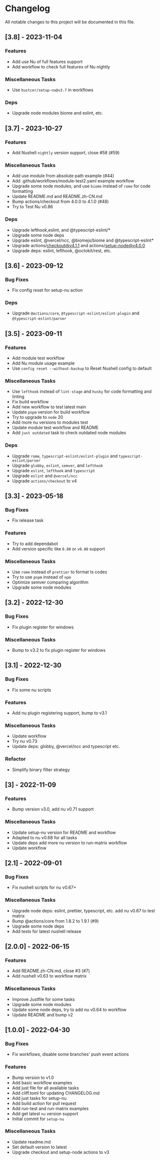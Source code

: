 # Changelog
All notable changes to this project will be documented in this file.

## [3.8] - 2023-11-04

### Features

- Add use Nu of full features support
- Add workflow to check full features of Nu nightly

### Miscellaneous Tasks

- Use `hustcer/setup-nu@v3.7` in workflows

### Deps

- Upgrade node modules biome and eslint, etc.

## [3.7] - 2023-10-27

### Features

- Add Nushell `nightly` version support, close #58 (#59)

### Miscellaneous Tasks

- Add use module from absolute path example (#44)
- Add .github/workflows/module-test2.yaml example workflow
- Upgrade some node modules, and use `biome` instead of `rome` for code formatting
- Update README.md and README.zh-CN.md
- Bump actions/checkout from 4.0.0 to 4.1.0 (#48)
- Try to Test Nu v0.86

### Deps

- Upgrade lefthook,eslint, and @typescript-eslint/*
- Upgrade some node deps
- Upgrade eslint, @vercel/ncc, @biomejs/biome and @typescript-eslint*
- Upgrade actions/checkout@v4.1.1 and actions/setup-node@v4.0.0
- Upgrade deps: eslint, lefthook, @octokit/rest, etc.

## [3.6] - 2023-09-12

### Bug Fixes

- Fix config reset for setup-nu action

### Deps

- Upgrade `@actions/core`, `@typescript-eslint/eslint-plugin` and `@typescript-eslint/parser`

## [3.5] - 2023-09-11

### Features

- Add module test workflow
- Add Nu module usage example
- Use `config reset --without-backup` to Reset Nushell config to default

### Miscellaneous Tasks

- Use `lefthook` instead of `lint-stage` and `husky` for code formatting and linting
- Fix build workflow
- Add new workflow to test latest main
- Update `pnpm` version for build workflow
- Try to upgrade to `node` 20
- Add more nu versions to modules test
- Update module test workflow and README
- Add `just outdated` task to check outdated node modules

### Deps

- Upgrade `rome`, `typescript-eslint/eslint-plugin` and `typescript-eslint/parser`
- Upgrade `globby`, `eslint`, `semver`, and `lefthook`
- Upgrade `eslint`, `lefthook` and `typescript`
- Upgrade `eslint` and `@vercel/ncc`
- Upgrade `actions/checkout` to v4

## [3.3] - 2023-05-18

### Bug Fixes

- Fix release task

### Features

- Try to add dependabot
- Add version specific like `0.80` or `v0.80` support

### Miscellaneous Tasks

- Use `rome` instead of `prettier` to format ts codes
- Try to use `pnpm` instead of `npm`
- Optimize semver comparing algorithm
- Upgrade some node modules

## [3.2] - 2022-12-30

### Bug Fixes

- Fix plugin register for windows

### Miscellaneous Tasks

- Bump to v3.2 to fix plugin register for windows

## [3.1] - 2022-12-30

### Bug Fixes

- Fix some nu scripts

### Features

- Add nu plugin registering support, bump to v3.1

### Miscellaneous Tasks

- Update workflow
- Try nu v0.73
- Update deps: globby, @vercel/ncc and typescript etc.

### Refactor

- Simplify binary filter strategy

## [3] - 2022-11-09

### Features

- Bump version v3.0, add nu v0.71 support

### Miscellaneous Tasks

- Update setup-nu version for README and workflow
- Adapted to nu v0.68 for all tasks
- Update deps add more nu version to run-matrix workflow
- Update workflow

## [2.1] - 2022-09-01

### Bug Fixes

- Fix nushell scripts for nu v0.67+

### Miscellaneous Tasks

- Upgrade node deps: eslint, prettier, typescript, etc. add nu v0.67 to test matrix
- Bump @actions/core from 1.8.2 to 1.9.1 (#9)
- Upgrade some node deps
- Add tests for latest nushell release

## [2.0.0] - 2022-06-15

### Features

- Add README.zh-CN.md, close #3 (#7)
- Add nushell v0.63 to workflow matrix

### Miscellaneous Tasks

- Improve Justfile for some tasks
- Upgrade some node modules
- Update some node deps, try to add nu v0.64 to workflow
- Update README and bump v2

## [1.0.0] - 2022-04-30

### Bug Fixes

- Fix workflows, disable some branches' push event actions

### Features

- Bump version to v1.0
- Add basic workflow examples
- Add just file for all available tasks
- Add cliff.toml for updating CHANGELOG.md
- Add just tasks for setup-nu
- Add build action for pull request
- Add run-test and run-matrix examples
- Add get latest `nu` version support
- Initial commit for `setup-nu`

### Miscellaneous Tasks

- Update readme.md
- Set default version to latest
- Upgrade checkout and setup-node actions to v3

